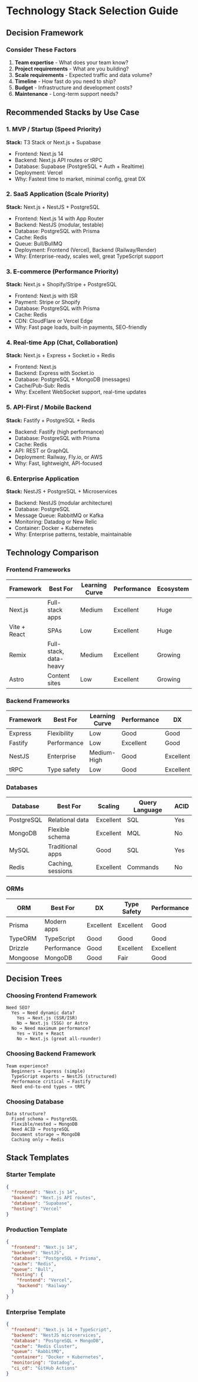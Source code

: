 # <!-- Powered by BMAD™ Core -->

# Technology Stack Selection Guide

## Decision Framework

### Consider These Factors
1. **Team expertise** - What does your team know?
2. **Project requirements** - What are you building?
3. **Scale requirements** - Expected traffic and data volume?
4. **Timeline** - How fast do you need to ship?
5. **Budget** - Infrastructure and development costs?
6. **Maintenance** - Long-term support needs?

## Recommended Stacks by Use Case

### 1. MVP / Startup (Speed Priority)
**Stack:** T3 Stack or Next.js + Supabase
- Frontend: Next.js 14
- Backend: Next.js API routes or tRPC
- Database: Supabase (PostgreSQL + Auth + Realtime)
- Deployment: Vercel
- Why: Fastest time to market, minimal config, great DX

### 2. SaaS Application (Scale Priority)
**Stack:** Next.js + NestJS + PostgreSQL
- Frontend: Next.js 14 with App Router
- Backend: NestJS (modular, testable)
- Database: PostgreSQL with Prisma
- Cache: Redis
- Queue: Bull/BullMQ
- Deployment: Frontend (Vercel), Backend (Railway/Render)
- Why: Enterprise-ready, scales well, great TypeScript support

### 3. E-commerce (Performance Priority)
**Stack:** Next.js + Shopify/Stripe + PostgreSQL
- Frontend: Next.js with ISR
- Payment: Stripe or Shopify
- Database: PostgreSQL with Prisma
- Cache: Redis
- CDN: CloudFlare or Vercel Edge
- Why: Fast page loads, built-in payments, SEO-friendly

### 4. Real-time App (Chat, Collaboration)
**Stack:** Next.js + Express + Socket.io + Redis
- Frontend: Next.js
- Backend: Express with Socket.io
- Database: PostgreSQL + MongoDB (messages)
- Cache/Pub-Sub: Redis
- Why: Excellent WebSocket support, real-time updates

### 5. API-First / Mobile Backend
**Stack:** Fastify + PostgreSQL + Redis
- Backend: Fastify (high performance)
- Database: PostgreSQL with Prisma
- Cache: Redis
- API: REST or GraphQL
- Deployment: Railway, Fly.io, or AWS
- Why: Fast, lightweight, API-focused

### 6. Enterprise Application
**Stack:** NestJS + PostgreSQL + Microservices
- Backend: NestJS (modular architecture)
- Database: PostgreSQL
- Message Queue: RabbitMQ or Kafka
- Monitoring: Datadog or New Relic
- Container: Docker + Kubernetes
- Why: Enterprise patterns, testable, maintainable

## Technology Comparison

### Frontend Frameworks
| Framework | Best For | Learning Curve | Performance | Ecosystem |
|-----------|----------|----------------|-------------|-----------|
| Next.js | Full-stack apps | Medium | Excellent | Huge |
| Vite + React | SPAs | Low | Excellent | Huge |
| Remix | Full-stack, data-heavy | Medium | Excellent | Growing |
| Astro | Content sites | Low | Excellent | Growing |

### Backend Frameworks
| Framework | Best For | Learning Curve | Performance | DX |
|-----------|----------|----------------|-------------|-----|
| Express | Flexibility | Low | Good | Good |
| Fastify | Performance | Low | Excellent | Good |
| NestJS | Enterprise | Medium-High | Good | Excellent |
| tRPC | Type safety | Low | Good | Excellent |

### Databases
| Database | Best For | Scaling | Query Language | ACID |
|----------|----------|---------|----------------|------|
| PostgreSQL | Relational data | Excellent | SQL | Yes |
| MongoDB | Flexible schema | Excellent | MQL | No |
| MySQL | Traditional apps | Good | SQL | Yes |
| Redis | Caching, sessions | Excellent | Commands | No |

### ORMs
| ORM | Best For | DX | Type Safety | Performance |
|-----|----------|-----|-------------|-------------|
| Prisma | Modern apps | Excellent | Excellent | Good |
| TypeORM | TypeScript | Good | Good | Good |
| Drizzle | Performance | Good | Excellent | Excellent |
| Mongoose | MongoDB | Good | Fair | Good |

## Decision Trees

### Choosing Frontend Framework
```
Need SEO?
  Yes → Need dynamic data?
    Yes → Next.js (SSR/ISR)
    No → Next.js (SSG) or Astro
  No → Need maximum performance?
    Yes → Vite + React
    No → Next.js (great all-rounder)
```

### Choosing Backend Framework
```
Team experience?
  Beginners → Express (simple)
  TypeScript experts → NestJS (structured)
  Performance critical → Fastify
  Need end-to-end types → tRPC
```

### Choosing Database
```
Data structure?
  Fixed schema → PostgreSQL
  Flexible/nested → MongoDB
  Need ACID → PostgreSQL
  Document storage → MongoDB
  Caching only → Redis
```

## Stack Templates

### Starter Template
```json
{
  "frontend": "Next.js 14",
  "backend": "Next.js API routes",
  "database": "Supabase",
  "hosting": "Vercel"
}
```

### Production Template
```json
{
  "frontend": "Next.js 14",
  "backend": "NestJS",
  "database": "PostgreSQL + Prisma",
  "cache": "Redis",
  "queue": "Bull",
  "hosting": {
    "frontend": "Vercel",
    "backend": "Railway"
  }
}
```

### Enterprise Template
```json
{
  "frontend": "Next.js 14 + TypeScript",
  "backend": "NestJS microservices",
  "database": "PostgreSQL + MongoDB",
  "cache": "Redis Cluster",
  "queue": "RabbitMQ",
  "container": "Docker + Kubernetes",
  "monitoring": "Datadog",
  "ci_cd": "GitHub Actions"
}
```